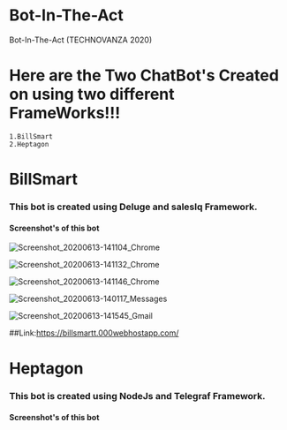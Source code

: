 # Bot-In-The-Act
Bot-In-The-Act (TECHNOVANZA 2020)

# Here are the Two ChatBot's Created on using two different FrameWorks!!!
    
    1.BillSmart
    2.Heptagon
    
    
# BillSmart
### This bot is created using Deluge and salesIq Framework.
#### Screenshot's of this bot

![Screenshot_20200613-141104_Chrome](https://user-images.githubusercontent.com/64969007/84564663-f2d9ca80-ad80-11ea-86a1-3391eb8fe445.jpg)

![Screenshot_20200613-141132_Chrome](https://user-images.githubusercontent.com/64969007/84564667-f79e7e80-ad80-11ea-9278-98e262c7939d.jpg)

![Screenshot_20200613-141146_Chrome](https://user-images.githubusercontent.com/64969007/84564668-f79e7e80-ad80-11ea-88d3-0e177d1f416f.jpg)

![Screenshot_20200613-140117_Messages](https://user-images.githubusercontent.com/64969007/84564661-f1100700-ad80-11ea-821e-6f4b0f74d199.jpg)

![Screenshot_20200613-141545_Gmail](https://user-images.githubusercontent.com/64969007/84564670-f9684200-ad80-11ea-8902-06bb2f6bdc66.jpg)

##Link:https://billsmartt.000webhostapp.com/


# Heptagon
### This bot is created using NodeJs and Telegraf Framework.
#### Screenshot's of this bot


